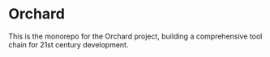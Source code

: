 # Orchard

This is the monorepo for the Orchard project, building a comprehensive tool chain for 21st century development.

